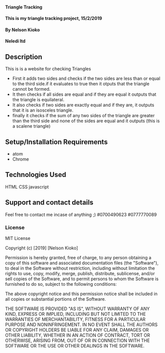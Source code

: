 #### Triangle Tracking
#### This is my triangle tracking project, 15/2/2019
#### By Nelson Kioko
#### Neledi ltd
## Description
This is is a website for checking Triangles
* First it adds two sides and checks if the two sides are less than or equal to the third side.if it evaluates to true then it otputs that the triangle cannot be formed.
* It then checks if all sides are equal and if they are equal it outputs that the triangle is equilateral.
* It also checks if two sides are exactly equal and if they are, it outputs that it is an isosceles triangle.
* finally it checks if the sum of any two sides of the triangle are greater than the third side and none of the sides are equal and it outputs (this is a scalene triangle)
## Setup/Installation Requirements
* atom
* Chrome
## Technologies Used
HTML
CSS
javascript
## Support and contact details
Feel free to contact me incase of anything ;)
 #0700490623
 #0777770089

### License
MIT License

Copyright (c) [2019] [Nelson Kioko]

Permission is hereby granted, free of charge, to any person obtaining a copy
of this software and associated documentation files (the "Software"), to deal
in the Software without restriction, including without limitation the rights
to use, copy, modify, merge, publish, distribute, sublicense, and/or sell
copies of the Software, and to permit persons to whom the Software is
furnished to do so, subject to the following conditions:

The above copyright notice and this permission notice shall be included in all
copies or substantial portions of the Software.

THE SOFTWARE IS PROVIDED "AS IS", WITHOUT WARRANTY OF ANY KIND, EXPRESS OR
IMPLIED, INCLUDING BUT NOT LIMITED TO THE WARRANTIES OF MERCHANTABILITY,
FITNESS FOR A PARTICULAR PURPOSE AND NONINFRINGEMENT. IN NO EVENT SHALL THE
AUTHORS OR COPYRIGHT HOLDERS BE LIABLE FOR ANY CLAIM, DAMAGES OR OTHER
LIABILITY, WHETHER IN AN ACTION OF CONTRACT, TORT OR OTHERWISE, ARISING FROM,
OUT OF OR IN CONNECTION WITH THE SOFTWARE OR THE USE OR OTHER DEALINGS IN THE
SOFTWARE.
